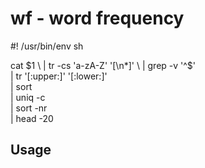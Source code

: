 wf - word frequency
===================

#! /usr/bin/env sh

cat $1 \
    | tr -cs 'a-zA-Z' '[\n*]' \
    | grep -v '^$' \
    | tr '[:upper:]' '[:lower:]'\
    | sort \
    | uniq -c \
    | sort -nr \
    | head -20

Usage
-----

